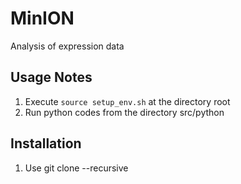 # MinION
Analysis of expression data

## Usage Notes
1. Execute ``source setup_env.sh`` at the directory root
1. Run python codes from the directory src/python

## Installation
1. Use git clone --recursive <repository path>


